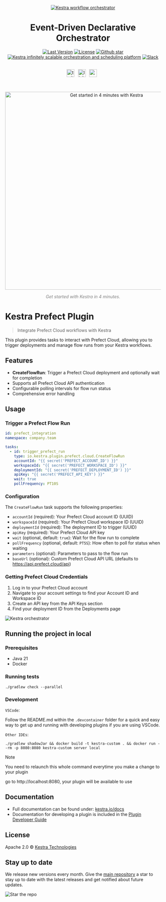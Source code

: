 <p align="center">
  <a href="https://www.kestra.io">
    <img src="https://kestra.io/banner.png"  alt="Kestra workflow orchestrator" />
  </a>
</p>

<h1 align="center" style="border-bottom: none">
    Event-Driven Declarative Orchestrator
</h1>

<div align="center">
 <a href="https://github.com/kestra-io/kestra/releases"><img src="https://img.shields.io/github/tag-pre/kestra-io/kestra.svg?color=blueviolet" alt="Last Version" /></a>
  <a href="https://github.com/kestra-io/kestra/blob/develop/LICENSE"><img src="https://img.shields.io/github/license/kestra-io/kestra?color=blueviolet" alt="License" /></a>
  <a href="https://github.com/kestra-io/kestra/stargazers"><img src="https://img.shields.io/github/stars/kestra-io/kestra?color=blueviolet&logo=github" alt="Github star" /></a> <br>
<a href="https://kestra.io"><img src="https://img.shields.io/badge/Website-kestra.io-192A4E?color=blueviolet" alt="Kestra infinitely scalable orchestration and scheduling platform"></a>
<a href="https://kestra.io/slack"><img src="https://img.shields.io/badge/Slack-Join%20Community-blueviolet?logo=slack" alt="Slack"></a>
</div>

<br />

<p align="center">
    <a href="https://twitter.com/kestra_io"><img height="25" src="https://kestra.io/twitter.svg" alt="twitter" /></a> &nbsp;
    <a href="https://www.linkedin.com/company/kestra/"><img height="25" src="https://kestra.io/linkedin.svg" alt="linkedin" /></a> &nbsp;
<a href="https://www.youtube.com/@kestra-io"><img height="25" src="https://kestra.io/youtube.svg" alt="youtube" /></a> &nbsp;
</p>

<br />
<p align="center">
    <a href="https://go.kestra.io/video/product-overview" target="_blank">
        <img src="https://kestra.io/startvideo.png" alt="Get started in 4 minutes with Kestra" width="640px" />
    </a>
</p>
<p align="center" style="color:grey;"><i>Get started with Kestra in 4 minutes.</i></p>


# Kestra Prefect Plugin

> Integrate Prefect Cloud workflows with Kestra

This plugin provides tasks to interact with Prefect Cloud, allowing you to trigger deployments and manage flow runs from your Kestra workflows.

## Features

- **CreateFlowRun**: Trigger a Prefect Cloud deployment and optionally wait for completion
- Supports all Prefect Cloud API authentication
- Configurable polling intervals for flow run status
- Comprehensive error handling

## Usage

### Trigger a Prefect Flow Run

```yaml
id: prefect_integration
namespace: company.team

tasks:
  - id: trigger_prefect_run
    type: io.kestra.plugin.prefect.cloud.CreateFlowRun
    accountId: "{{ secret('PREFECT_ACCOUNT_ID') }}"
    workspaceId: "{{ secret('PREFECT_WORKSPACE_ID') }}"
    deploymentId: "{{ secret('PREFECT_DEPLOYMENT_ID') }}"
    apiKey: "{{ secret('PREFECT_API_KEY') }}"
    wait: true
    pollFrequency: PT10S
```

### Configuration

The `CreateFlowRun` task supports the following properties:

- `accountId` (required): Your Prefect Cloud account ID (UUID)
- `workspaceId` (required): Your Prefect Cloud workspace ID (UUID)
- `deploymentId` (required): The deployment ID to trigger (UUID)
- `apiKey` (required): Your Prefect Cloud API key
- `wait` (optional, default: `true`): Wait for the flow run to complete
- `pollFrequency` (optional, default: `PT5S`): How often to poll for status when waiting
- `parameters` (optional): Parameters to pass to the flow run
- `baseUrl` (optional): Custom Prefect Cloud API URL (defaults to https://api.prefect.cloud/api)

### Getting Prefect Cloud Credentials

1. Log in to your Prefect Cloud account
2. Navigate to your account settings to find your Account ID and Workspace ID
3. Create an API key from the API Keys section
4. Find your deployment ID from the Deployments page

![Kestra orchestrator](https://kestra.io/video.gif)

## Running the project in local
### Prerequisites
- Java 21
- Docker

### Running tests
```
./gradlew check --parallel
```

### Development

`VSCode`:

Follow the README.md within the `.devcontainer` folder for a quick and easy way to get up and running with developing plugins if you are using VSCode.

`Other IDEs`:

```
./gradlew shadowJar && docker build -t kestra-custom . && docker run --rm -p 8080:8080 kestra-custom server local
```
> [!NOTE]
> You need to relaunch this whole command everytime you make a change to your plugin

go to http://localhost:8080, your plugin will be available to use

## Documentation
* Full documentation can be found under: [kestra.io/docs](https://kestra.io/docs)
* Documentation for developing a plugin is included in the [Plugin Developer Guide](https://kestra.io/docs/plugin-developer-guide/)


## License
Apache 2.0 © [Kestra Technologies](https://kestra.io)


## Stay up to date

We release new versions every month. Give the [main repository](https://github.com/kestra-io/kestra) a star to stay up to date with the latest releases and get notified about future updates.

![Star the repo](https://kestra.io/star.gif)
